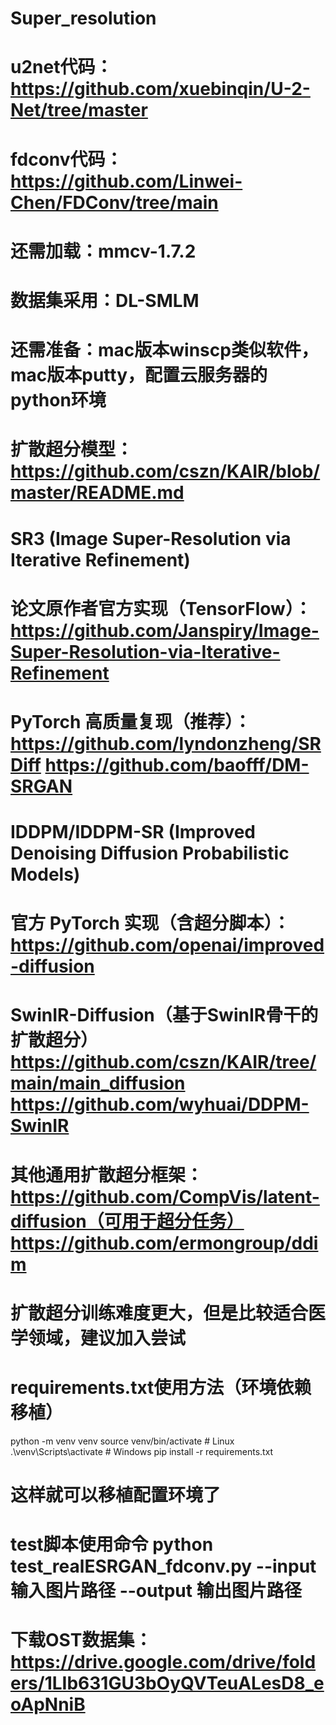 # Super_resolution
# u2net代码：https://github.com/xuebinqin/U-2-Net/tree/master
# fdconv代码：https://github.com/Linwei-Chen/FDConv/tree/main
# 还需加载：mmcv-1.7.2
# 数据集采用：DL-SMLM
# 还需准备：mac版本winscp类似软件，mac版本putty，配置云服务器的python环境
# 扩散超分模型：https://github.com/cszn/KAIR/blob/master/README.md
# SR3 (Image Super-Resolution via Iterative Refinement)
# 论文原作者官方实现（TensorFlow）：https://github.com/Janspiry/Image-Super-Resolution-via-Iterative-Refinement
# PyTorch 高质量复现（推荐）：https://github.com/lyndonzheng/SRDiff https://github.com/baofff/DM-SRGAN
# IDDPM/IDDPM-SR (Improved Denoising Diffusion Probabilistic Models)
# 官方 PyTorch 实现（含超分脚本）：https://github.com/openai/improved-diffusion
# SwinIR-Diffusion（基于SwinIR骨干的扩散超分）https://github.com/cszn/KAIR/tree/main/main_diffusion https://github.com/wyhuai/DDPM-SwinIR
# 其他通用扩散超分框架：https://github.com/CompVis/latent-diffusion（可用于超分任务） https://github.com/ermongroup/ddim

# 扩散超分训练难度更大，但是比较适合医学领域，建议加入尝试

# requirements.txt使用方法（环境依赖移植）
python -m venv venv
source venv/bin/activate  # Linux
.\\venv\\Scripts\\activate  # Windows
pip install -r requirements.txt
# 这样就可以移植配置环境了

# test脚本使用命令 python test_realESRGAN_fdconv.py --input 输入图片路径 --output 输出图片路径

# 下载OST数据集：https://drive.google.com/drive/folders/1LIb631GU3bOyQVTeuALesD8_eoApNniB

